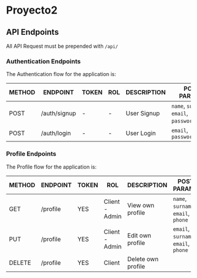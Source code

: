 # Proyecto2


## API Endpoints

All API Request must be prepended with `/api/`

### Authentication Endpoints

The Authentication flow for the application is:
 
METHOD | ENDPOINT         | TOKEN |     ROL        |  DESCRIPTION               | POST PARAMS                                     | RETURNS
-------|------------------|-------|----------------|----------------------------|-------------------------------------------------|--------------------
POST   | /auth/signup     | -     | -              | User Signup                | `name`, `surname`, `email`, `password`,`phone`  | `token`
POST   | /auth/login      | -     | -              | User Login                 | `email`, `password`                             | `token`

### Profile Endpoints

The Profile flow for the application is:
 
METHOD | ENDPOINT         | TOKEN |     ROL        |  DESCRIPTION               | POST PARAMS                                     | RETURNS
-------|------------------|-------|----------------|----------------------------|-------------------------------------------------|--------------------
GET    | /profile         | YES   | Client - Admin | View own profile           | `name`, `surname`, `email`, `phone`             | `name`, `surname`, `email`, `phone`
PUT    | /profile         | YES   | Client - Admin | Edit own profile           | `email`, `surname`, `email`, `phone`            | `name`, `surname`, `email`, `phone`
DELETE | /profile         | YES   |     Client     | Delete own profile         |                                                 | 
